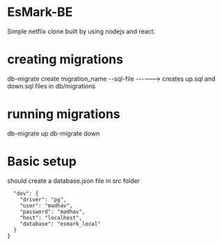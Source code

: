 # EsMark-BE

Simple netflix clone built by using nodejs and react.

# creating migrations

db-migrate create migration_name --sql-file ------> creates up.sql and down.sql files in db/migrations

# running migrations

db-migrate up
db-migrate down

# Basic setup

should create a database.json file in src folder

```{
  "dev": {
    "driver": "pg",
    "user": "madhav",
    "password": "madhav",
    "host": "localhost",
    "database": "esmark_local"
  }
}
```
